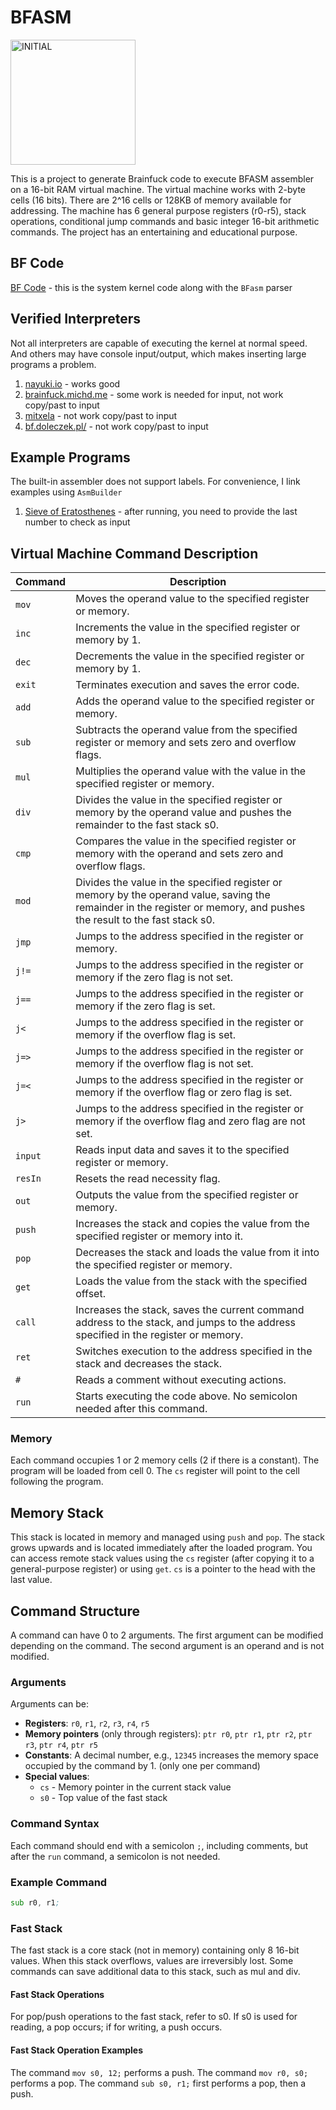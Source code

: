 # BFASM

<img src="https://github.com/user-attachments/assets/a4c9a7e7-d7ab-4ee1-878a-05be4c025ab0" alt="INITIAL" width="200"/>

This is a project to generate Brainfuck code to execute BFASM assembler on a 16-bit RAM virtual machine. The virtual machine works with 2-byte cells (16 bits). There are 2^16 cells or 128KB of memory available for addressing. The machine has 6 general purpose registers (r0-r5), stack operations, conditional jump commands and basic integer 16-bit arithmetic commands. The project has an entertaining and educational purpose.

## BF Code

[BF Code](Sources/Products/result.bf) - this is the system kernel code along with the `BFasm` parser

## Verified Interpreters

Not all interpreters are capable of executing the kernel at normal speed. And others may have console input/output, which makes inserting large programs a problem.

1. [nayuki.io](https://www.nayuki.io/page/brainfuck-interpreter-javascript) - works good
2. [brainfuck.michd.me](https://brainfuck.michd.me/) - some work is needed for input, not work copy/past to input
3. [mitxela](https://mitxela.com/other/brainfuck) - not work copy/past to input
4. [bf.doleczek.pl/](https://www.bf.doleczek.pl/) - not work copy/past to input

## Example Programs

The built-in assembler does not support labels. For convenience, I link examples using `AsmBuilder`

1. [Sieve of Eratosthenes](Sources/AsmBuilder/example/SieveOfEratosthenes.bfasm) - after running, you need to provide the last number to check as input

## Virtual Machine Command Description

| Command  | Description                                                                                  |
|----------|---------------------------------------------------------------------------------------------|
| `mov`    | Moves the operand value to the specified register or memory.                                |
| `inc`    | Increments the value in the specified register or memory by 1.                              |
| `dec`    | Decrements the value in the specified register or memory by 1.                              |
| `exit`   | Terminates execution and saves the error code.                                              |
| `add`    | Adds the operand value to the specified register or memory.                                 |
| `sub`    | Subtracts the operand value from the specified register or memory and sets zero and overflow flags. |
| `mul`    | Multiplies the operand value with the value in the specified register or memory.            |
| `div`    | Divides the value in the specified register or memory by the operand value and pushes the remainder to the fast stack s0. |
| `cmp`    | Compares the value in the specified register or memory with the operand and sets zero and overflow flags. |
| `mod`    | Divides the value in the specified register or memory by the operand value, saving the remainder in the register or memory, and pushes the result to the fast stack s0. |
| `jmp`    | Jumps to the address specified in the register or memory.                                   |
| `j!=`    | Jumps to the address specified in the register or memory if the zero flag is not set.       |
| `j==`    | Jumps to the address specified in the register or memory if the zero flag is set.           |
| `j<`     | Jumps to the address specified in the register or memory if the overflow flag is set.       |
| `j=>`    | Jumps to the address specified in the register or memory if the overflow flag is not set.   |
| `j=<`    | Jumps to the address specified in the register or memory if the overflow flag or zero flag is set. |
| `j>`     | Jumps to the address specified in the register or memory if the overflow flag and zero flag are not set. |
| `input`  | Reads input data and saves it to the specified register or memory.                          |
| `resIn`  | Resets the read necessity flag.                                                             |
| `out`    | Outputs the value from the specified register or memory.                                    |
| `push`   | Increases the stack and copies the value from the specified register or memory into it.     |
| `pop`    | Decreases the stack and loads the value from it into the specified register or memory.      |
| `get`    | Loads the value from the stack with the specified offset.                                   |
| `call`   | Increases the stack, saves the current command address to the stack, and jumps to the address specified in the register or memory. |
| `ret`    | Switches execution to the address specified in the stack and decreases the stack.           |
| `#`      | Reads a comment without executing actions.                                                  |
| `run`    | Starts executing the code above. No semicolon needed after this command.                    |

### Memory

Each command occupies 1 or 2 memory cells (2 if there is a constant). The program will be loaded from cell 0. The `cs` register will point to the cell following the program.

## Memory Stack

This stack is located in memory and managed using `push` and `pop`. The stack grows upwards and is located immediately after the loaded program. You can access remote stack values using the `cs` register (after copying it to a general-purpose register) or using `get`. `cs` is a pointer to the head with the last value.

## Command Structure

A command can have 0 to 2 arguments. The first argument can be modified depending on the command. The second argument is an operand and is not modified.

### Arguments

Arguments can be:

- **Registers**: `r0`, `r1`, `r2`, `r3`, `r4`, `r5`
- **Memory pointers** (only through registers): `ptr r0`, `ptr r1`, `ptr r2`, `ptr r3`, `ptr r4`, `ptr r5`
- **Constants**: A decimal number, e.g., `12345` increases the memory space occupied by the command by 1. (only one per command)
- **Special values**:
  - `cs` - Memory pointer in the current stack value
  - `s0` - Top value of the fast stack

### Command Syntax

Each command should end with a semicolon `;`, including comments, but after the `run` command, a semicolon is not needed.

### Example Command

```asm
sub r0, r1;
```
### Fast Stack
The fast stack is a core stack (not in memory) containing only 8 16-bit values. When this stack overflows, values are irreversibly lost. Some commands can save additional data to this stack, such as mul and div.

#### Fast Stack Operations
For pop/push operations to the fast stack, refer to s0. If s0 is used for reading, a pop occurs; if for writing, a push occurs.

#### Fast Stack Operation Examples
The command `mov s0, 12;` performs a push.
The command `mov r0, s0;` performs a pop.
The command `sub s0, r1;` first performs a pop, then a push.
